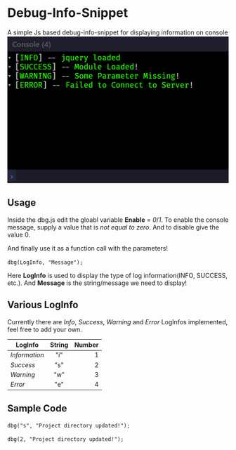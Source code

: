 # Debug-Info-Snippet
A simple Js based debug-info-snippet for displaying information on console
![Demo Screen-shot](./Debud-info-console.png)

## Usage
Inside the dbg.js edit the gloabl variable **Enable** = *0*/*1*. To enable the console message, supply a value that is *not equal to zero*. And to disable give the value 0.

And finally use it as a function call with the parameters!

`dbg(LogInfo, "Message");`

Here **LogInfo** is used to display the type of log information(INFO, SUCCESS, etc.). And **Message** is the string/message we need to display!

## Various LogInfo
Currently there are *Info*, *Success*, *Warning* and *Error* LogInfos implemented, feel free to add your own.

|**LogInfo**|**String**|**Number**|
| ------------- |:-------------:| -----:|
|*Information*|"i"|1|
|*Success*|"s"|2|
|*Warning*|"w"|3|
|*Error*|"e"|4|

## Sample Code

`dbg("s", "Project directory updated!");`

`dbg(2, "Project directory updated!");`
